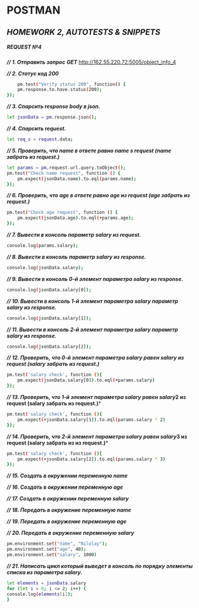 # POSTMAN
## _HOMEWORK 2, AUTOTESTS & SNIPPETS_

##### **REQUEST №4** 

***// 1. Отправить запрос***
***GET*** http://162.55.220.72:5005/object_info_4

***// 2. Статус код 200***

```sh
    pm.test("Verify status 200", function() {
    pm.response.to.have.status(200);
});
```

***// 3. Спарсить response body в json.***

```sh
let jsonData = pm.response.json();
```

***// 4. Спарсить request.***

```sh
let req_s = request.data;
```

***// 5. Проверить, что name в ответе равно name s request (name забрать из request.)***
```sh
let params = pm.request.url.query.toObject();
pm.test("Check name request", function () {    
    pm.expect(jsonData.name).to.eql(params.name);
});
```
***// 6. Проверить, что age в ответе равно age из request (age забрать из request.)***

```sh
pm.test("Check age request", function () {    
    pm.expect(jsonData.age).to.eql(+params.age);
});
```
***// 7. Вывести в консоль параметр salary из request.***

```sh
console.log(params.salary);
```
***// 8. Вывести в консоль параметр salary из response.***

```sh
console.log(jsonData.salary);
```
***// 9. Вывести в консоль 0-й элемент параметра salary из response.***

```sh
console.log(jsonData.salary[0]);
```
***// 10. Вывести в консоль 1-й элемент параметра salary параметр salary из response.***

```sh
console.log(jsonData.salary[1]);
```
***// 11. Вывести в консоль 2-й элемент параметра salary параметр salary из response.***

```sh
console.log(jsonData.salary[2]);
```
***// 12. Проверить, что 0-й элемент параметра salary равен salary из request (salary забрать из request.)***

```sh
pm.test('salary check', function (){
    pm.expect(jsonData.salary[0]).to.eql(+params.salary)
});
```
***// 13. Проверить, что 1-й элемент параметра salary равен salary*2 из request (salary забрать из request.)***

```sh
pm.test('salary check', function (){
    pm.expect(+jsonData.salary[1]).to.eql(params.salary * 2)
});
```
***// 14. Проверить, что 2-й элемент параметра salary равен salary*3 из request (salary забрать из из request.)***

```sh
pm.test('salary check', function (){
    pm.expect(+jsonData.salary[2]).to.eql(params.salary * 3)
});
```

***// 15. Создать в окружении переменную name***

***// 16. Создать в окружении переменную age***

***// 17. Создать в окружении переменную salary***

***// 18. Передать в окружение переменную name***

***// 19. Передать в окружение переменную age***

***// 20. Передать в окружение переменную salary***

```sh
pm.environment.set("name", "Nilolay");
pm.environment.set("age", 40);
pm.environment.set("salary", 1000)
```
***// 21. Написать цикл который выведет в консоль по порядку элементы списка из параметра salary.***

```sh
let elements = jsonData.salary
for (let i = 0; i <= 2; i++) {
console.log(elements[i]);
}
```
